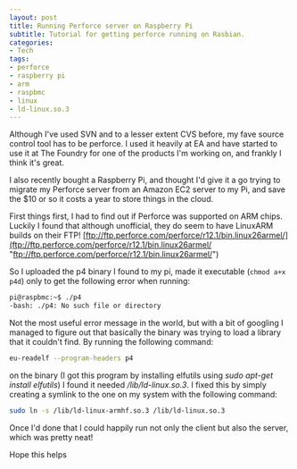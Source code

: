 ```yaml
---
layout: post
title: Running Perforce server on Raspberry Pi
subtitle: Tutorial for getting perforce running on Rasbian.
categories:
- Tech
tags:
- perforce
- raspberry pi
- arm
- raspbmc
- linux
- ld-linux.so.3
---
```

Although I've used SVN and to a lesser extent CVS before, my fave source control tool has to be perforce. I used it heavily at EA and have started to use it at The Foundry for one of the products I'm working on, and frankly I think it's great.

I also recently bought a Raspberry Pi, and thought I'd give it a go trying to migrate my Perforce server from an Amazon EC2 server to my Pi, and save the $10 or so it costs a year to store things in the cloud.

First things first, I had to find out if Perforce was supported on ARM chips. Luckily I found that although unofficial, they do seem to have LinuxARM builds on their FTP! [ftp://ftp.perforce.com/perforce/r12.1/bin.linux26armel/](ftp://ftp.perforce.com/perforce/r12.1/bin.linux26armel/ "ftp://ftp.perforce.com/perforce/r12.1/bin.linux26armel/")

So I uploaded the p4 binary I found to my pi, made it executable (`chmod a+x p4d`) only to get the following error when running:

```bash
pi@raspbmc:~$ ./p4
-bash: ./p4: No such file or directory
```

Not the most useful error message in the world, but with a bit of googling I managed to figure out that basically the binary was trying to load a library that it couldn't find. By running the following command:

```bash
eu-readelf --program-headers p4
```

on the binary (I got this program by installing elfutils using _sudo apt-get install elfutils_) I found it needed _/lib/ld-linux.so.3_. I fixed this by simply creating a symlink to the one on my system with the following command:

```bash
sudo ln -s /lib/ld-linux-armhf.so.3 /lib/ld-linux.so.3
```

Once I'd done that I could happily run not only the client but also the server, which was pretty neat!

Hope this helps
